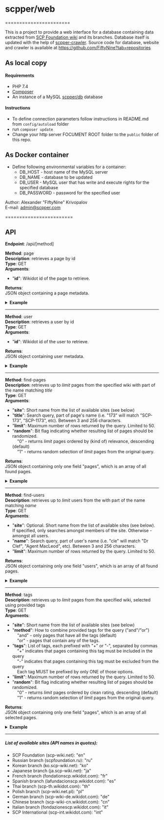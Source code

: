 # scpper/web
=======================

This is a project to provide a web interface for a database containing data extracted from [SCP Foundation wiki](http://www.scp-wiki.net/) and its branches.
Database itself is updated with the help of [scpper-crawler](https://github.com/FiftyNine/scpper-crawler).
Source code for database, website and crawler is available at https://github.com/FiftyNine?tab=repositories

## As local copy  
  #### Requirements
 - PHP 7.4
 - [Composer](https://getcomposer.org/download/)
 - An instance of a MySQL [scpper/db](https://github.com/FiftyNine/scpper-db) database
  #### Instructions
  - To define connection parameters follow instructions in README.md from `config/autoload` folder
  - run `composer update`
  - Change your http server FOCUMENT ROOT folder to the `public` folder of this repo.
## As Docker container
  - Define following environmental variables for a container:
    - DB_HOST - host name of the MySQL server
    - DB_NAME - database to be updated
    - DB_USER - MySQL user that has write and execute rights for the specified database
    - DB_PASSWORD - password for the specified user

Author: Alexander "FiftyNine" Krivopalov  
E-mail: admin@scpper.com

========================
## API

**Endpoint**: /api/[method]

**Method**: page  
**Description**: retrieves a page by id  
**Type**: GET  
**Arguments**:  
+ "**id**": Wikidot id of the page to retrieve.

**Returns**:  
JSON object containing a page metadata.

<details>
  <summary><b>Example</b></summary>
<p>
  
**Request**:
```
/api/page?id=13327521
```
Selects a page with WikidotId = 13327521 (SCP-1981 - "RONALD REAGAN CUT UP WHILE TALKING")

**Response**:
```json
{  
   "id":13327521,
   "site":"http:\/\/scp-wiki.wikidot.com",
   "name":"scp-1981",
   "title":"SCP-1981",
   "altTitle":"\u0022RONALD REAGAN CUT UP WHILE TALKING\u0022",
   "status":"Original",
   "kind":"SCP",
   "creationDate":{  
      "date":"2012-05-14 05:44:15.000000",
      "timezone_type":3,
      "timezone":"America\/New_York"
   },
   "rating":1120,
   "cleanRating":1117,
   "contributorRating":221,
   "adjustedRating":767,
   "wilsonScore":0.96292048692703,
   "rank":6,
   "authors":[  
      {  
         "id":389284,
         "user":"Digiwizzard",
         "role":"Author"
      }
   ],
  "deleted":false
}
```
</p>
</details>

---

**Method**: user  
**Description**: retrieves a user by id  
**Type**: GET  
**Arguments**:  
+ "**id**": Wikidot id of the user to retrieve.

**Returns**:  
JSON object containing user metadata.

<details>
  <summary><b>Example</b></summary>
<p>
  
**Request**:
```
/api/user?id=224440
```
Selects a user with WikidotId = 224440 (TheDuckman)

**Response**:
```json
{  
   "id":224440,
   "name":"theduckman",
   "displayName":"TheDuckman",
   "deleted":0,
   "activity":{  
      "en":{  
         "votes":2613,
         "revisions":1049,
         "pages":67,
         "lastActive":{  
            "date":"2017-02-07 13:10:45.000000",
            "timezone_type":3,
            "timezone":"America\/New_York"
         },
         "member":{  
            "date":"2008-10-19 17:17:07.000000",
            "timezone_type":3,
            "timezone":"America\/New_York"
         },
         "highestRating":922,
         "totalRating":"8442"
      },
      "fr":{  
         "votes":1,
         "revisions":0,
         "pages":0,
         "lastActive":{  
            "date":"2015-05-23 00:00:00.000000",
            "timezone_type":3,
            "timezone":"America\/New_York"
         },
         "member":{  
            "date":"2013-01-25 11:57:36.000000",
            "timezone_type":3,
            "timezone":"America\/New_York"
         },
         "highestRating":null,
         "totalRating":null
      },
      "ru":{  
         "votes":0,
         "revisions":0,
         "pages":0,
         "lastActive":null,
         "member":{  
            "date":"2011-09-15 02:47:19.000000",
            "timezone_type":3,
            "timezone":"America\/New_York"
         },
         "highestRating":null,
         "totalRating":null
      }
   }
}
```
</p>
</details>

---

**Method**: find-pages  
**Description**: retrieves up to *limit* pages from the specified wiki with part of the name matching *title*  
**Type**: GET  
**Arguments**:  
+ "**site**": Short name from the list of available sites (see below)  
+ "**title**": Search query, part of page's name (i.e. "173" will match "SCP-173", "SCP-1173", etc). Between 3 and 256 characters. 
+ "**limit**": Maximum number of rows returned by the query. Limited to 50.  
+ "**random**": Bit flag indicating whether resulting list of pages should be randomized.  
&nbsp;&nbsp;&nbsp;&nbsp;"0" - returns *limit* pages ordered by (kind of) relevance, descending (default)  
&nbsp;&nbsp;&nbsp;&nbsp;"1" - returns random selection of *limit* pages from the original query.  

**Returns**:  
JSON object containing only one field "pages", which is an array of all found pages.

<details>
  <summary><b>Example</b></summary>
<p>
  
**Request**:
```
/api/find-pages?site=en&title=king&limit=2&random=1
```
Randomly selects from the english wiki up to 2 pages which have "king" in their title or alternative title.

**Response**:
```json
{  
   "pages":[  
      {  
         "id":13327521,
         "site":"http:\/\/scp-wiki.wikidot.com",
         "name":"scp-1981",
         "title":"SCP-1981",
         "altTitle":"\u0022RONALD REAGAN CUT UP WHILE TALKING\u0022",
         "status":"Original",
         "kind":"SCP",
         "creationDate":{  
            "date":"2012-05-14 05:44:15.000000",
            "timezone_type":3,
            "timezone":"America\/New_York"
         },
         "rating":1120,
         "cleanRating":1117,
         "contributorRating":221,
         "adjustedRating":767,
         "wilsonScore":0.96292048692703,
         "rank":6,
         "authors":[  
            {  
               "id":389284,
               "user":"Digiwizzard",
               "role":"Author"
            }
         ]
      },
      {  
         "id":3222822,
         "site":"http:\/\/scp-wiki.wikidot.com",
         "name":"scp-701",
         "title":"SCP-701",
         "altTitle":"The Hanged King\u0027s Tragedy",
         "status":"Original",
         "kind":"SCP",
         "creationDate":{  
            "date":"2009-03-27 08:25:19.000000",
            "timezone_type":3,
            "timezone":"America\/New_York"
         },
         "rating":686,
         "cleanRating":682,
         "contributorRating":162,
         "adjustedRating":523,
         "wilsonScore":0.96553260087967,
         "rank":29,
         "authors":[  
            {  
               "id":298351,
               "user":"tinwatchman",
               "role":"Author"
            }
         ]
      }
   ]
}
```
</p>
</details>

---

**Method**: find-users  
**Description**: retrieves up to *limit* users from the with part of the name matching *name*  
**Type**: GET  
**Arguments**:  
+ "**site**": Optional. Short name from the list of available sites (see below). If specified, only searches amongst members of the site. Otherwise - amongst all users.
+ "**name**": Search query, part of user's name (i.e. "cle" will match "Dr Clef", "Agent MacLeod", etc). Between 3 and 256 characters. 
+ "**limit**": Maximum number of rows returned by the query. Limited to 50.  

**Returns**:  
JSON object containing only one field "users", which is an array of all found pages.

<details>
  <summary><b>Example</b></summary>
<p>
  
**Request**:
```
/api/find-users?site=en&name=gene&limit=1
```
Selects a member of the english wiki who has "gene" in their name

**Response**:
```json
{  
   "users":[  
      {  
         "id":634139,
         "name":"gene-r",
         "displayName":"Gene R",
         "deleted":0,
         "activity":{  
            "en":{  
               "votes":245,
               "revisions":212,
               "pages":13,
               "lastActive":{  
                  "date":"2017-02-07 13:10:20.000000",
                  "timezone_type":3,
                  "timezone":"America\/New_York"
               },
               "member":{  
                  "date":"2011-05-06 22:54:36.000000",
                  "timezone_type":3,
                  "timezone":"America\/New_York"
               },
               "highestRating":168,
               "totalRating":"866"
            },
            "ru":{  
               "votes":768,
               "revisions":7673,
               "pages":636,
               "lastActive":{  
                  "date":"2016-09-21 19:51:58.000000",
                  "timezone_type":3,
                  "timezone":"America\/New_York"
               },
               "member":{  
                  "date":"2010-11-29 00:43:58.000000",
                  "timezone_type":3,
                  "timezone":"America\/New_York"
               },
               "highestRating":155,
               "totalRating":"10666"
            }
         }
      }
   ]
}
```
</p>
</details>

---

**Method**: tags  
**Description**: retrieves up to *limit* pages from the specified wiki, selected using provided tags  
**Type**: GET  
**Arguments**:  
+ "**site**": Short name from the list of available sites (see below)  
+ "**method**": How to combine provided tags for the query ("and"/"or")     
&nbsp;&nbsp;&nbsp;&nbsp;"and" - only pages that have all the tags (default)  
&nbsp;&nbsp;&nbsp;&nbsp;"or" - pages that contain any of the tags.  
+ "**tags**": List of tags, each prefixed with "+" or "-", separated by commas  
&nbsp;&nbsp;&nbsp;&nbsp;"+" indicates that pages containing this tag must be included in the query  
&nbsp;&nbsp;&nbsp;&nbsp;"-" indicates that pages containing this tag must be excluded from the query  
&nbsp;&nbsp;&nbsp;&nbsp;Each tag MUST be prefixed by only ONE of those options.  
+ "**limit**": Maximum number of rows returned by the query. Limited to 50.  
+ "**random**": Bit flag indicating whether resulting list of pages should be randomized.  
&nbsp;&nbsp;&nbsp;&nbsp;"0" - returns *limit* pages ordered by clean rating, descending (default)  
&nbsp;&nbsp;&nbsp;&nbsp;"1" - returns random selection of *limit* pages from the original query.  

**Returns**:  
JSON object containing only one field "pages", which is an array of all selected pages.

<details>
  <summary><b>Example</b></summary>
<p>
  
**Request**:
```
/api/tags?site=en&method=and&tags=%2Bscp%2C%2Bmemetic%2C-joke&limit=2&random=1
```
Randomly selects from the english wiki up to 2 pages that have both tags "scp" and "memetic", but DO NOT have a "joke" tag

**Response**:
```json
{  
   "pages":[  
      {  
         "id":3222822,
         "site":"http:\/\/scp-wiki.wikidot.com",
         "name":"scp-701",
         "title":"SCP-701",
         "altTitle":"The Hanged King\u0027s Tragedy",
         "status":"Original",
         "kind":"SCP",
         "creationDate":{  
            "date":"2009-03-27 08:25:19.000000",
            "timezone_type":3,
            "timezone":"America\/New_York"
         },
         "rating":819,
         "cleanRating":813,
         "contributorRating":181,
         "adjustedRating":349,
         "wilsonScore":0.96673589944839,
         "rank":29,
         "authors":[  
            {  
               "user":"tinwatchman",
               "role":"Author"
            }
         ]
      },
      {  
         "id":12947495,
         "site":"http:\/\/scp-wiki.wikidot.com",
         "name":"scp-1893",
         "title":"SCP-1893",
         "altTitle":"The Minotaur\u0027s Tale",
         "status":"Original",
         "kind":"SCP",
         "creationDate":{  
            "date":"2012-03-17 22:35:44.000000",
            "timezone_type":3,
            "timezone":"America\/New_York"
         },
         "rating":736,
         "cleanRating":732,
         "contributorRating":165,
         "adjustedRating":286,
         "wilsonScore":0.96474659442902,
         "rank":39,
         "authors":[  
            {  
               "user":"Eskobar",
               "role":"Author"
            }
         ]
      }
   ]
}
```
</p>
</details>  

---

##### List of available sites (API names in quotes):  
+ SCP Foundation (scp-wiki.net):                  "en"  
+ Russian branch (scpfoundation.ru):              "ru"  
+ Korean branch (ko.scp-wiki.net):                "ko"  
+ Japanese branch (ja.scp-wiki.net):              "ja"  
+ French branch (fondationscp.wikidot.com):       "fr"  
+ Spanish branch (lafundacionscp.wikidot.com):    "es"  
+ Thai branch (scp-th.wikidot.com):               "th"  
+ Polish branch (scp-wiki.net.pl):                "pl"  
+ German branch (scp-wiki-de.wikidot.com):        "de"  
+ Chinese branch (scp-wiki-cn.wikidot.com):       "cn"  
+ Italian branch (fondazionescp.wikidot.com):     "it"  
+ SCP International (scp-int.wikidot.com):        "int"  
